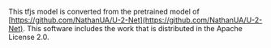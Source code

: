 This tfjs model is converted from the pretrained model of [https://github.com/NathanUA/U-2-Net](https://github.com/NathanUA/U-2-Net).
This software includes the work that is distributed in the Apache License 2.0.

